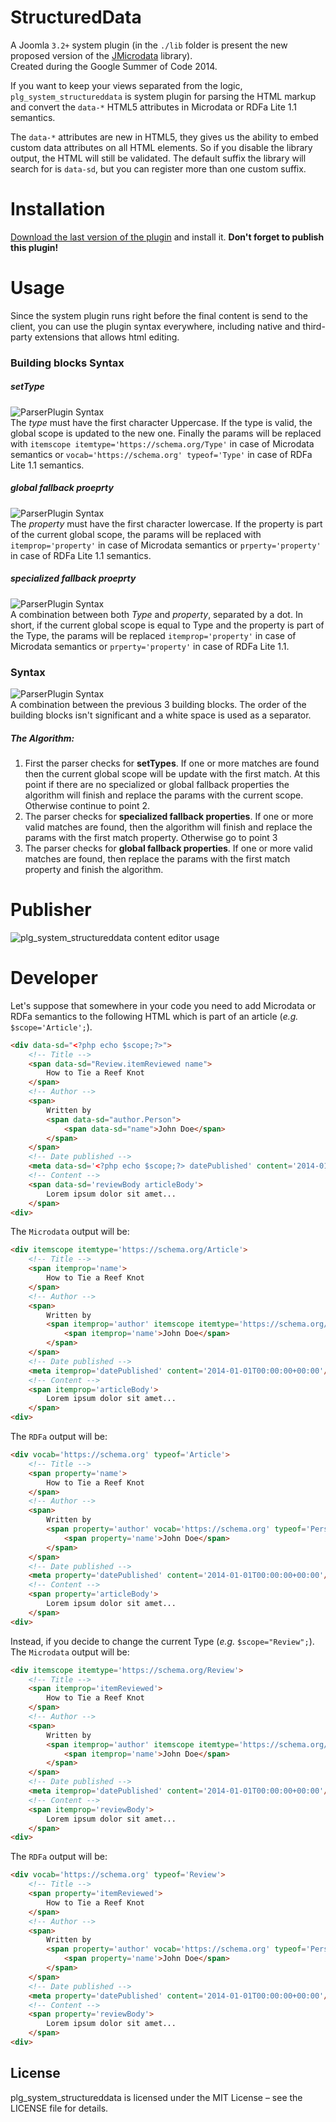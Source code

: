 StructuredData
==============
A Joomla ```3.2+``` system plugin (in the ```./lib``` folder is present the new proposed version of the [JMicrodata](https://github.com/joomla/joomla-cms/tree/master/libraries/joomla/microdata "JMicrodata") library).  
Created during the Google Summer of Code 2014.
  
If you want to keep your views separated from the logic, ```plg_system_structureddata``` is system plugin for parsing the HTML markup and convert the ```data-*``` HTML5 attributes in Microdata or RDFa Lite 1.1 semantics.  

The ```data-*``` attributes are new in HTML5, they gives us the ability to embed custom data attributes on all HTML elements. So if you disable the library output, the HTML will still be validated. The default suffix the library will search for is ```data-sd```, but you can register more than one custom suffix.  

Installation
============
[Download the last version of the plugin](https://github.com/PAlexcom/plg_system_structureddata/archive/master.zip "Download plg_system_structureddata") and install it. __Don't forget to publish this plugin!__

Usage
=====
Since the system plugin runs right before the final content is send to the client, you can use the plugin syntax everywhere, including native and third-party extensions that allows html editing.
### Building blocks Syntax
##### setType
![ParserPlugin Syntax](https://palexcom.github.io/PHPStructuredData/images/parser-plugin-syntax-v1.3.0-setType.png)  
The _type_ must have the first character Uppercase. If the type is valid, the global scope is updated to the new one. Finally the params will be replaced with ```itemscope itemtype='https://schema.org/Type'``` in case of Microdata semantics or ```vocab='https://schema.org' typeof='Type'``` in case of RDFa Lite 1.1 semantics.  
  
##### global fallback proeprty
![ParserPlugin Syntax](https://palexcom.github.io/PHPStructuredData/images/parser-plugin-syntax-v1.3.0-global.png)  
The _property_ must have the first character lowercase. If the property is part of the current global scope, the params will be replaced with ```itemprop='property'``` in case of Microdata semantics or ```prperty='property'``` in case of RDFa Lite 1.1 semantics.  

##### specialized fallback proeprty
![ParserPlugin Syntax](https://palexcom.github.io/PHPStructuredData/images/parser-plugin-syntax-v1.3.0-specialized.png)  
A combination between both _Type_ and _property_, separated by a dot. In short, if the current global scope is equal to Type and the property is part of the Type, the params will be replaced ```itemprop='property'``` in case of Microdata semantics or ```prperty='property'``` in case of RDFa Lite 1.1.  
  
### Syntax
![ParserPlugin Syntax](https://palexcom.github.io/PHPStructuredData/images/parser-plugin-syntax-v1.3.0.png)  
A combination between the previous 3 building blocks. The order of the building blocks isn't significant and a white space is used as a separator.  
##### The Algorithm:
1. First the parser checks for __setTypes__. If one or more matches are found then the current global scope will be update with the first match. At this point if there are no specialized or global fallback properties the algorithm will finish and replace the params with the current scope. Otherwise continue to point 2.  
2. The parser checks for __specialized fallback properties__. If one or more valid matches are found, then the algorithm will finish and replace the params with the first match property. Otherwise go to point 3
3. The parser checks for __global fallback properties__. If one or more valid matches are found, then replace the params with the first match property and finish the algorithm.

Publisher
=========
![plg_system_structureddata content editor usage](https://palexcom.github.io/plg_system_structureddata/images/plg_system_structureddata-editor.png)

Developer
=========
Let's suppose that somewhere in your code you need to add Microdata or RDFa semantics to the following HTML which is part of an article (_e.g._ ```$scope='Article';```).
```html
<div data-sd="<?php echo $scope;?>">
    <!-- Title -->
    <span data-sd="Review.itemReviewed name">
        How to Tie a Reef Knot
    </span>
    <!-- Author -->
    <span>
        Written by
        <span data-sd="author.Person">
            <span data-sd="name">John Doe</span>
        </span>
    </span>
    <!-- Date published -->
    <meta data-sd='<?php echo $scope;?> datePublished' content='2014-01-01T00:00:00+00:00'/>1 January 2014
    <!-- Content -->
    <span data-sd='reviewBody articleBody'>
        Lorem ipsum dolor sit amet...
    </span>
<div>
```
The ```Microdata``` output will be:
```html
<div itemscope itemtype='https://schema.org/Article'>
    <!-- Title -->
    <span itemprop='name'>
        How to Tie a Reef Knot
    </span>
    <!-- Author -->
    <span>
        Written by
        <span itemprop='author' itemscope itemtype='https://schema.org/Person'>
            <span itemprop='name'>John Doe</span>
        </span>
    </span>
    <!-- Date published -->
    <meta itemprop='datePublished' content='2014-01-01T00:00:00+00:00'/>1 January 2014
    <!-- Content -->
    <span itemprop='articleBody'>
        Lorem ipsum dolor sit amet...
    </span>
<div>
```
The ```RDFa``` output will be:
```html
<div vocab='https://schema.org' typeof='Article'>
    <!-- Title -->
    <span property='name'>
        How to Tie a Reef Knot
    </span>
    <!-- Author -->
    <span>
        Written by
        <span property='author' vocab='https://schema.org' typeof='Person'>
            <span property='name'>John Doe</span>
        </span>
    </span>
    <!-- Date published -->
    <meta property='datePublished' content='2014-01-01T00:00:00+00:00'/>1 January 2014
    <!-- Content -->
    <span property='articleBody'>
        Lorem ipsum dolor sit amet...
    </span>
<div>
```
Instead, if you decide to change the current Type (_e.g._ ```$scope="Review";```).  
The ```Microdata``` output will be:
```html
<div itemscope itemtype='https://schema.org/Review'>
    <!-- Title -->
    <span itemprop='itemReviewed'>
        How to Tie a Reef Knot
    </span>
    <!-- Author -->
    <span>
        Written by
        <span itemprop='author' itemscope itemtype='https://schema.org/Person'>
            <span itemprop='name'>John Doe</span>
        </span>
    </span>
    <!-- Date published -->
    <meta itemprop='datePublished' content='2014-01-01T00:00:00+00:00'/>1 January 2014
    <!-- Content -->
    <span itemprop='reviewBody'>
        Lorem ipsum dolor sit amet...
    </span>
<div>
```
The ```RDFa``` output will be:
```html
<div vocab='https://schema.org' typeof='Review'>
    <!-- Title -->
    <span property='itemReviewed'>
        How to Tie a Reef Knot
    </span>
    <!-- Author -->
    <span>
        Written by
        <span property='author' vocab='https://schema.org' typeof='Person'>
            <span property='name'>John Doe</span>
        </span>
    </span>
    <!-- Date published -->
    <meta property='datePublished' content='2014-01-01T00:00:00+00:00'/>1 January 2014
    <!-- Content -->
    <span property='reviewBody'>
        Lorem ipsum dolor sit amet...
    </span>
<div>
```

License
-------
plg_system_structureddata is licensed under the MIT License – see the LICENSE file for details.